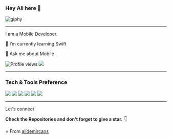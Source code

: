 ### Hey Ali here 👋

![giphy](https://media.giphy.com/media/RbDKaczqWovIugyJmW/giphy.gif)

---

I am a Mobile Developer.
 
 🌱 I’m currently learning Swift
  
 💬 Ask me about Mobile


![Profile views](https://gpvc.arturio.dev/alidemircans)  <img src="https://img.shields.io/github/followers/alidemircans?label=Follow" style=" float:left, margin-right:10px" />


---


### Tech & Tools Preference

<img src="https://img.shields.io/badge/-JavaScript-eed718?style=flat&logo=javascript&logoColor=ffffff"> <img src="http://img.shields.io/badge/-Flutter-007ACC?style=flat&logo=flutter&logoColor=white"> <img src="https://img.shields.io/badge/-Firebase-FFA611?style=flat&logo=firebase&logoColor=FFFFFF"> <img src="http://img.shields.io/badge/-Git-F1502F?style=flat&logo=git&logoColor=FFFFFF"> <img src="http://img.shields.io/badge/-Github-000000?style=flat&logo=github&logoColor=FFFFFF"> <img src="http://img.shields.io/badge/-VS%20Code-007ACC?style=flat&logo=visual%20studio%20code&logoColor=white">


---

Let's connect

**Check the Repositories and don't forget to give a star.** 👇

:star: From [alidemircans](https://github.com/alidemircans)

[twitter]: https://twitter.com/alidemircans
[instagram]: https://www.instagram.com/alidemircans/
[linkedin]: https://www.linkedin.com/in/alidemircans/
[medium]: https://medium.com/@ali.demircan.55.1572
